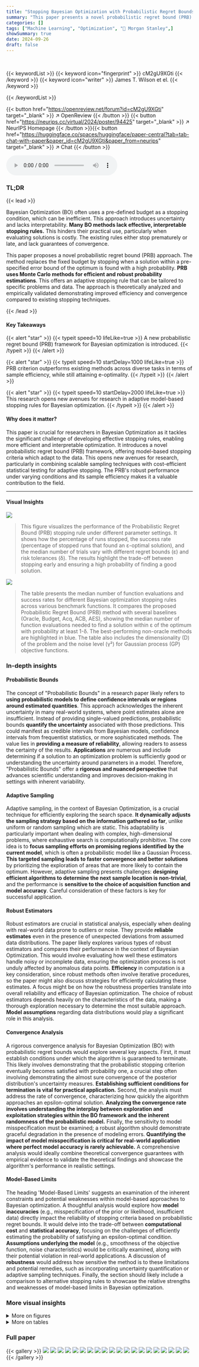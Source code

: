 ```yaml
---
title: "Stopping Bayesian Optimization with Probabilistic Regret Bounds"
summary: "This paper presents a novel probabilistic regret bound (PRB) framework for Bayesian optimization, replacing the traditional fixed-budget stopping rule with a criterion based on the probability of find..."
categories: []
tags: ["Machine Learning", "Optimization", "🏢 Morgan Stanley",]
showSummary: true
date: 2024-09-26
draft: false
---
```


<br>

{{< keywordList >}}
{{< keyword icon="fingerprint" >}} cM2gU9XGti {{< /keyword >}}
{{< keyword icon="writer" >}} James T. Wilson et el. {{< /keyword >}}
 
{{< /keywordList >}}

{{< button href="https://openreview.net/forum?id=cM2gU9XGti" target="_blank" >}}
↗ OpenReview
{{< /button >}}
{{< button href="https://neurips.cc/virtual/2024/poster/94425" target="_blank" >}}
↗ NeurIPS Homepage
{{< /button >}}{{< button href="https://huggingface.co/spaces/huggingface/paper-central?tab=tab-chat-with-paper&paper_id=cM2gU9XGti&paper_from=neurips" target="_blank" >}}
↗ Chat
{{< /button >}}



<audio controls>
    <source src="https://ai-paper-reviewer.com/cM2gU9XGti/podcast.wav" type="audio/wav">
    Your browser does not support the audio element.
</audio>


### TL;DR


{{< lead >}}

Bayesian Optimization (BO) often uses a pre-defined budget as a stopping condition, which can be inefficient.  This approach introduces uncertainty and lacks interpretability.  **Many BO methods lack effective, interpretable stopping rules.** This hinders their practical use, particularly when evaluating solutions is costly. The existing rules either stop prematurely or late, and lack guarantees of convergence.

This paper proposes a novel probabilistic regret bound (PRB) approach. The method replaces the fixed budget by stopping when a solution within a pre-specified error bound of the optimum is found with a high probability. **PRB uses Monte Carlo methods for efficient and robust probability estimations**. This offers an adaptive stopping rule that can be tailored to specific problems and data.  The approach is theoretically analyzed and empirically validated demonstrating improved efficiency and convergence compared to existing stopping techniques.

{{< /lead >}}


#### Key Takeaways

{{< alert "star" >}}
{{< typeit speed=10 lifeLike=true >}} A new probabilistic regret bound (PRB) framework for Bayesian optimization is introduced. {{< /typeit >}}
{{< /alert >}}

{{< alert "star" >}}
{{< typeit speed=10 startDelay=1000 lifeLike=true >}} PRB criterion outperforms existing methods across diverse tasks in terms of sample efficiency, while still attaining e-optimality. {{< /typeit >}}
{{< /alert >}}

{{< alert "star" >}}
{{< typeit speed=10 startDelay=2000 lifeLike=true >}} This research opens new avenues for research in adaptive model-based stopping rules for Bayesian optimization. {{< /typeit >}}
{{< /alert >}}

#### Why does it matter?
This paper is crucial for researchers in Bayesian Optimization as it tackles the significant challenge of developing effective stopping rules, enabling more efficient and interpretable optimization.  It introduces a novel probabilistic regret bound (PRB) framework, offering model-based stopping criteria which adapt to the data.  This opens new avenues for research, particularly in combining scalable sampling techniques with cost-efficient statistical testing for adaptive stopping. The PRB's robust performance under varying conditions and its sample efficiency makes it a valuable contribution to the field.

------
#### Visual Insights



![](https://ai-paper-reviewer.com/cM2gU9XGti/figures_2_1.jpg)

> This figure visualizes the performance of the Probabilistic Regret Bound (PRB) stopping rule under different parameter settings. It shows how the percentage of runs stopped, the success rate (percentage of stopped runs that found an ε-optimal solution), and the median number of trials vary with different regret bounds (ε) and risk tolerances (δ).  The results highlight the trade-off between stopping early and ensuring a high probability of finding a good solution.





![](https://ai-paper-reviewer.com/cM2gU9XGti/tables_2_1.jpg)

> The table presents the median number of function evaluations and success rates for different Bayesian optimization stopping rules across various benchmark functions.  It compares the proposed Probabilistic Regret Bound (PRB) method with several baselines (Oracle, Budget, Acq, ACB, AES), showing the median number of function evaluations needed to find a solution within ε of the optimum with probability at least 1-δ.  The best-performing non-oracle methods are highlighted in blue.  The table also includes the dimensionality (D) of the problem and the noise level (γ²) for Gaussian process (GP) objective functions.





### In-depth insights


#### Probabilistic Bounds
The concept of "Probabilistic Bounds" in a research paper likely refers to **using probabilistic models to define confidence intervals or regions around estimated quantities**.  This approach acknowledges the inherent uncertainty in many real-world systems, where point estimates alone are insufficient.  Instead of providing single-valued predictions, probabilistic bounds **quantify the uncertainty** associated with those predictions. This could manifest as credible intervals from Bayesian models, confidence intervals from frequentist statistics, or more sophisticated methods.  The value lies in **providing a measure of reliability**, allowing readers to assess the certainty of the results.  **Applications** are numerous and include determining if a solution to an optimization problem is sufficiently good or understanding the uncertainty around parameters in a model.  Therefore, "Probabilistic Bounds" offer a **rigorous and nuanced perspective** that advances scientific understanding and improves decision-making in settings with inherent variability.

#### Adaptive Sampling
Adaptive sampling, in the context of Bayesian Optimization, is a crucial technique for efficiently exploring the search space.  **It dynamically adjusts the sampling strategy based on the information gathered so far**, unlike uniform or random sampling which are static. This adaptability is particularly important when dealing with complex, high-dimensional problems, where exhaustive search is computationally prohibitive. The core idea is to **focus sampling efforts on promising regions identified by the current model**, which is often a probabilistic model like a Gaussian Process.  **This targeted sampling leads to faster convergence and better solutions** by prioritizing the exploration of areas that are more likely to contain the optimum. However, adaptive sampling presents challenges: **designing efficient algorithms to determine the next sample location is non-trivial**, and the performance is **sensitive to the choice of acquisition function and model accuracy**. Careful consideration of these factors is key for successful application.

#### Robust Estimators
Robust estimators are crucial in statistical analysis, especially when dealing with real-world data prone to outliers or noise.  They provide **reliable estimates** even in the presence of unexpected deviations from assumed data distributions.  The paper likely explores various types of robust estimators and compares their performance in the context of Bayesian Optimization.  This would involve evaluating how well these estimators handle noisy or incomplete data, ensuring the optimization process is not unduly affected by anomalous data points. **Efficiency** in computation is a key consideration, since robust methods often involve iterative procedures, so the paper might also discuss strategies for efficiently calculating these estimates. A focus might be on how the robustness properties translate into overall reliability and efficacy of Bayesian optimization.  The choice of robust estimators depends heavily on the characteristics of the data, making a thorough exploration necessary to determine the most suitable approach. **Model assumptions** regarding data distributions would play a significant role in this analysis.

#### Convergence Analysis
A rigorous convergence analysis for Bayesian Optimization (BO) with probabilistic regret bounds would explore several key aspects.  First, it must establish conditions under which the algorithm is guaranteed to terminate.  This likely involves demonstrating that the probabilistic stopping criterion eventually becomes satisfied with probability one, a crucial step often involving demonstrating the almost sure convergence of the posterior distribution's uncertainty measures.  **Establishing sufficient conditions for termination is vital for practical application.** Second, the analysis must address the rate of convergence, characterizing how quickly the algorithm approaches an epsilon-optimal solution.  **Analyzing the convergence rate involves understanding the interplay between exploration and exploitation strategies within the BO framework and the inherent randomness of the probabilistic model.**  Finally, the sensitivity to model misspecification must be examined;  a robust algorithm should demonstrate graceful degradation in the presence of modeling errors.  **Quantifying the impact of model misspecification is critical for real-world application where perfect model accuracy is rarely achievable.** A comprehensive analysis would ideally combine theoretical convergence guarantees with empirical evidence to validate the theoretical findings and showcase the algorithm's performance in realistic settings.

#### Model-Based Limits
The heading 'Model-Based Limits' suggests an examination of the inherent constraints and potential weaknesses within model-based approaches to Bayesian optimization.  A thoughtful analysis would explore how **model inaccuracies** (e.g., misspecification of the prior or likelihood, insufficient data) directly impact the reliability of stopping criteria based on probabilistic regret bounds.  It would delve into the trade-off between **computational cost** and **statistical accuracy**, focusing on the challenges of efficiently estimating the probability of satisfying an epsilon-optimal condition.  **Assumptions underlying the model** (e.g., smoothness of the objective function, noise characteristics) would be critically examined, along with their potential violation in real-world applications.  A discussion of **robustness** would address how sensitive the method is to these limitations and potential remedies, such as incorporating uncertainty quantification or adaptive sampling techniques. Finally, the section should likely include a comparison to alternative stopping rules to showcase the relative strengths and weaknesses of model-based limits in Bayesian optimization.


### More visual insights

<details>
<summary>More on figures
</summary>


![](https://ai-paper-reviewer.com/cM2gU9XGti/figures_3_1.jpg)

> This figure shows three panels that illustrate the task of simulating whether a point x ∈ X satisfies the stopping condition, which is that the true function value f(x) is within epsilon of the optimum f*.  The left panel shows the posterior mean and standard deviation of a Gaussian process (GP) model for the function f given noisy observations.  The middle panel illustrates the simulation of ft using different methods (the proposed method and three competing methods), showing several draws from the posterior distribution of the GP model with the true function value overlaid. The right panel compares several estimators of the probability that the simple regret is less than epsilon.


![](https://ai-paper-reviewer.com/cM2gU9XGti/figures_4_1.jpg)

> This figure summarizes the performance of Algorithm 2 for different settings. The left panel shows how many samples are needed to decide whether the expectation of a Bernoulli random variable exceeds a certain threshold, for various Bernoulli parameters and risk tolerances. The middle panel illustrates the cumulative distribution functions (CDFs) of the estimator Ψt under different conditions, showing that the estimator performs well in terms of accurately estimating the probabilities even for high-dimensional settings. Finally, the right panel shows that the algorithm can achieve efficiency in terms of runtime, which automatically adapts to the problem's difficulty.


![](https://ai-paper-reviewer.com/cM2gU9XGti/figures_12_1.jpg)

> This figure shows the results of experiments evaluating the probabilistic regret bound (PRB) stopping rule.  The experiment simulates a two-dimensional black-box function (f) sampled from a Gaussian process model.  The figure displays the performance of the PRB stopping rule under varying parameters (€, δ, which control the desired accuracy and confidence of the solution). Three panels are shown: (left) Percentage of runs that stopped before a time limit (T=128),  (middle) Percentage of runs that stopped and returned an e-optimal solution, and (right) Median number of function evaluations performed by the stopped runs. This illustrates the adaptive nature of the PRB rule, which automatically adjusts the number of evaluations required based on how quickly an acceptable solution is found. 


</details>




<details>
<summary>More on tables
</summary>


![](https://ai-paper-reviewer.com/cM2gU9XGti/tables_5_1.jpg)
> This table summarizes the performance of different stopping rules for Bayesian optimization across various test functions (GP, Branin, Hartmann, Rosenbrock, CNN, XGBoost).  For each function, the table presents the median number of function evaluations until a solution within ε of the optimum is found with probability at least 1-δ. The table compares six different stopping rules, including the proposed Probabilistic Regret Bound (PRB) method, with success rates showing how often these rules actually returned an ε-optimal solution. The noise levels (γ²) are also specified for Gaussian Process objectives.  Solutions found using the fewest function evaluations are highlighted in blue.

![](https://ai-paper-reviewer.com/cM2gU9XGti/tables_7_1.jpg)
> This table summarizes the performance of different stopping rules for Bayesian Optimization across various test problems.  It shows the median number of function evaluations needed to find a solution within a specified error bound (€) of the optimum with a given probability (1-δ). The table compares the proposed Probabilistic Regret Bound (PRB) method to several baseline methods, including an oracle, fixed budget, and acquisition function based methods (Acq, ACB, AES).  Success rates (percentage of runs that found an ε-optimal solution) are also presented.  Methods that achieved at least the desired success rate and used the fewest evaluations are highlighted in blue.  The table highlights the impact of noise levels in the objective function and the influence of oracle information on stopping criteria.

![](https://ai-paper-reviewer.com/cM2gU9XGti/tables_18_1.jpg)
> The table presents the results of applying different stopping criteria to Bayesian Optimization runs on several test problems.  For each problem, several metrics are compared, including median stopping times and the percentage of runs which successfully found an ε-optimal solution.  Methods are compared against an oracle which knows the optimal solution and a budget-based approach (using an oracle to set the budget).  The table highlights methods which used the fewest function evaluations while maintaining a high success rate, indicating the efficiency of different stopping rules.

![](https://ai-paper-reviewer.com/cM2gU9XGti/tables_19_1.jpg)
> This table presents the median number of function evaluations and success rates for different stopping criteria across various benchmark problems.  The problems include synthetic Gaussian process functions with varying noise levels and dimensions, as well as real-world problems such as hyperparameter tuning for a convolutional neural network (CNN) and XGBoost.  The stopping criteria compared are an oracle (optimal stopping), fixed budget, acquisition function value, several model-based methods, and the proposed probabilistic regret bound (PRB).  Success is defined as achieving an ε-optimal solution with at least 1-δ probability (ε and δ being hyperparameters).  The table highlights the PRB method's performance relative to other methods, indicating the number of function evaluations it required to achieve a similar success rate.

![](https://ai-paper-reviewer.com/cM2gU9XGti/tables_19_2.jpg)
> This table compares the performance of different stopping rules (Oracle, Budget, Acq, ACB, AES, PRB) for Bayesian Optimization across several problems with different dimensions and noise levels.  It shows the median number of function evaluations before stopping and the percentage of runs that successfully found an ε-optimal solution. The best-performing methods (non-oracle) that achieved at least a 95% success rate with the fewest evaluations are highlighted in blue.  The table helps to evaluate the efficiency and effectiveness of the proposed Probabilistic Regret Bound (PRB) stopping rule compared to existing methods.  Note that some methods were given oracle parameters for a fairer comparison.

![](https://ai-paper-reviewer.com/cM2gU9XGti/tables_20_1.jpg)
> The table presents the median number of function evaluations and success rates of different Bayesian Optimization stopping rules for various benchmark problems.  It compares the proposed probabilistic regret bound (PRB) method against several baselines, including an oracle (that knows the true optimum), a fixed budget, and other model-based methods.  The problems encompass different dimensions and noise levels, allowing for a comprehensive comparison of the stopping rule performance. The best performing methods are highlighted.

![](https://ai-paper-reviewer.com/cM2gU9XGti/tables_21_1.jpg)
> This table presents the results of experiments comparing different stopping rules for Bayesian Optimization.  For various benchmark problems (GP, Branin, Hartmann, Rosenbrock, CNN, XGBoost) with different dimensions and noise levels, the table shows the median number of function evaluations needed to find a near-optimal solution (within ε of the optimum with probability at least 1-δ), as well as the percentage of successful runs that achieved this. The results are presented separately for oracle and non-oracle methods, with oracle methods having access to perfect information not typically available in practice.  The table highlights methods that achieved the desired accuracy while using fewer evaluations, with those results marked in blue.  This allows for a comparison of stopping criteria efficiency and performance in different problem settings.

![](https://ai-paper-reviewer.com/cM2gU9XGti/tables_21_2.jpg)
> This table summarizes the performance of different stopping rules for Bayesian Optimization on various test functions.  It shows the median number of function evaluations until the stopping criterion was met, and the percentage of runs that successfully found an ε-optimal solution (within ε of the optimum with probability at least 1-δ).  The table compares the proposed Probabilistic Regret Bound (PRB) method against several baselines, including an oracle (which knows the optimal solution), a fixed budget, and several other model-based approaches. The best-performing method (in terms of fewest function evaluations while achieving at least the target success rate) is highlighted in blue for each problem. Different noise levels are tested for Gaussian process (GP) objectives, and the use of an oracle (which gives the algorithm the best parameters and budget) is noted.  The problems include synthetic benchmark functions and more realistic machine learning hyperparameter tuning tasks.

![](https://ai-paper-reviewer.com/cM2gU9XGti/tables_21_3.jpg)
> This table summarizes the performance of different stopping criteria for Bayesian Optimization across various test functions.  It shows the median number of function evaluations until termination and the percentage of successful runs (those finding a solution within ε of the optimum with at least 1-δ probability).  Different noise levels and dimensions are tested.  The table highlights the proposed probabilistic regret bound (PRB) method's performance in comparison to several baselines, with the best-performing methods (fewest evaluations and high success rate) shown in blue.  The 'Oracle' column represents an idealized scenario where the algorithm knows optimal solutions.

![](https://ai-paper-reviewer.com/cM2gU9XGti/tables_22_1.jpg)
> This table summarizes the performance of different Bayesian optimization stopping rules across various benchmark problems.  For each problem, it shows the median number of function evaluations until stopping, the percentage of runs that successfully found a good-enough solution, and the best performing stopping rule (in blue).  The problems include Gaussian process (GP) regression with varying noise levels, and several black-box optimization problems.  The results highlight the relative efficiency and robustness of the proposed probabilistic regret bound (PRB) method compared to existing baselines, particularly in scenarios with significant model uncertainty or noise.

![](https://ai-paper-reviewer.com/cM2gU9XGti/tables_22_2.jpg)
> The table presents the results of the experiments comparing different stopping rules (Oracle, Budget, Acq, ACB, AES, PRB) for Bayesian optimization on various benchmark problems.  For each problem, the median number of function evaluations until stopping and the percentage of successful runs (finding an ε-optimal solution with probability at least 1-δ) are reported.  The table highlights the performance of the proposed PRB (Probabilistic Regret Bound) method, comparing its efficiency and success rate with established methods.  The problems include synthetic Gaussian processes with varying noise levels and dimensions, along with several real-world black-box optimization problems (Branin, Hartmann, Rosenbrock, CNN, XGBoost).  Note that some methods used oracle information (indicated by †) to set hyperparameters or stopping criteria for a fairer comparison.

![](https://ai-paper-reviewer.com/cM2gU9XGti/tables_22_3.jpg)
> The table presents the median number of function evaluations and success rates for different Bayesian optimization stopping rules on various benchmark problems.  The problems include synthetic functions generated from Gaussian Processes with different noise levels, and real-world problems such as hyperparameter optimization for a convolutional neural network (CNN) on the MNIST dataset and an XGBoost model for income prediction. The stopping rules compared are: Oracle (optimal stopping time with perfect knowledge), Budget (predefined number of evaluations), Acquisition (stopping when acquisition function values are negligible), ACB (stopping when the gap between upper and lower confidence bounds is small), ∆ΕΣ (stopping when the difference in expected supremums between consecutive steps is small), and PRB (the proposed probabilistic regret bound). The best-performing non-oracle method for each problem is highlighted in blue.  The table shows that the PRB method performs competitively with oracle methods, often with the fewest evaluations. 

![](https://ai-paper-reviewer.com/cM2gU9XGti/tables_23_1.jpg)
> This table presents the median stopping times and success rates of different Bayesian Optimization (BO) stopping rules for various test functions.  The goal is to find a solution within ε of the optimum with probability at least 1-δ. The table compares the performance of the proposed Probabilistic Regret Bound (PRB) method against several baselines.  Metrics include the median number of function evaluations performed before stopping and the percentage of successful runs (finding an ε-optimal solution).  The table highlights the situations where PRB performs best, indicating when its adaptive nature provides benefits.

![](https://ai-paper-reviewer.com/cM2gU9XGti/tables_23_2.jpg)
> This table summarizes the performance of different stopping rules in Bayesian optimization across various benchmark problems.  It shows the median number of function evaluations required to reach an e-optimal solution, along with the percentage of successful runs that achieved this. The problems include both synthetic (Gaussian processes with varying noise levels) and real-world (hyperparameter optimization for neural networks and gradient boosting) tasks. The table highlights the proposed probabilistic regret bound (PRB) method's performance compared to several baselines, indicating its effectiveness in finding good solutions efficiently.

![](https://ai-paper-reviewer.com/cM2gU9XGti/tables_23_3.jpg)
> This table presents the median number of function evaluations and success rates for different Bayesian optimization stopping rules across various benchmark problems.  The problems include Gaussian process (GP) regression problems with varying dimensionality (D) and noise levels, along with the Branin, Hartmann, Rosenbrock, convolutional neural network (CNN) training, and XGBoost hyperparameter tuning tasks.  The stopping rules compared are: Oracle (optimal stopping time with perfect knowledge), Budget (predefined evaluation budget), Acquisition function (stopping when the acquisition function value is negligible), ACB (stopping when upper and lower confidence bounds are close), ∆ΕΣ (stopping based on the change in expected improvement), and the proposed PRB (probabilistic regret bounds) method.  The table highlights the performance of each method in terms of the number of function evaluations required to achieve a 95% success rate (finding an ε-optimal solution with at least 95% probability). Methods shown in blue achieved this success rate with fewer function evaluations than others.

![](https://ai-paper-reviewer.com/cM2gU9XGti/tables_24_1.jpg)
> This table presents the median stopping times and success rates of different Bayesian Optimization stopping rules on various test functions.  The test functions include synthetic Gaussian Processes (GPs) with varying noise levels and dimensionality, as well as real-world problems such as the Branin function, Hartmann functions, Rosenbrock function, and optimization tasks for Convolutional Neural Networks (CNNs) and XGBoost models.  The table compares the proposed Probabilistic Regret Bound (PRB) stopping rule to several baseline methods, including an oracle, a fixed budget, and methods that rely on acquisition functions, confidence bounds, or changes in the expected supremum.  The best performing method for each problem (non-oracle) is highlighted in blue.  The table provides insights into the performance and efficiency of the proposed PRB stopping rule in various settings.

![](https://ai-paper-reviewer.com/cM2gU9XGti/tables_24_2.jpg)
> This table summarizes the performance of different Bayesian optimization stopping rules across various test problems.  It presents the median number of function evaluations required to reach a solution and the percentage of trials where such a solution is within a specified tolerance (ε) of the true optimum with a given probability (1-δ).  The test problems include Gaussian processes with different noise levels and dimensions, as well as several common benchmark black-box optimization functions (Branin, Hartmann, Rosenbrock) and real-world problems (CNN hyperparameter tuning, XGBoost hyperparameter tuning).  The 'Oracle' column represents the optimal stopping time given perfect knowledge; other columns show the performance of the proposed probabilistic regret bound (PRB) method and several baseline methods.  Methods achieving the highest success rate with fewest evaluations are highlighted.

![](https://ai-paper-reviewer.com/cM2gU9XGti/tables_24_3.jpg)
> The table presents the median stopping times and success rates of different Bayesian Optimization stopping rules for various benchmark functions.  It compares the proposed Probabilistic Regret Bound (PRB) method against several baselines, including an oracle, fixed budget, and other model-based approaches. The functions tested include Gaussian Processes (GPs) with varying noise levels and dimensionality, as well as more complex functions such as Branin, Hartmann, Rosenbrock, a convolutional neural network (CNN) on MNIST, and XGBoost on the Adult dataset.  The table highlights which methods successfully returned ε-optimal solutions (i.e., solutions within ε of the optimum) with at least 1-δ probability, and it indicates which non-oracle method achieved this with the fewest function evaluations for each problem.

![](https://ai-paper-reviewer.com/cM2gU9XGti/tables_25_1.jpg)
> This table summarizes the performance of different Bayesian Optimization (BO) stopping rules on various benchmark functions, including Gaussian process (GP) regression tasks with varying noise levels, and real-world problems such as hyperparameter optimization for convolutional neural networks (CNNs) and XGBoost models.  For each problem and stopping rule, the table reports the median number of function evaluations (stopping time) required to find a solution within a specified error tolerance (ε) with at least a specified probability (1-δ). The 'success rate' indicates the percentage of runs that successfully found an ε-optimal solution.  The table highlights the proposed Probabilistic Regret Bound (PRB) method and compares it to several baseline methods (Oracle, Budget, Acq, ACB, AES), indicating instances where PRB outperforms other methods in terms of efficiency and/or success rate. The color-coding helps to identify the best-performing non-oracle method for each problem.

![](https://ai-paper-reviewer.com/cM2gU9XGti/tables_25_2.jpg)
> This table presents the median number of function evaluations and success rates for different Bayesian optimization stopping rules across various test functions.  It compares the proposed probabilistic regret bound (PRB) method against several baseline methods (Oracle, Budget, Acq, ACB, ∆ΕΣ).  The test functions include Gaussian process (GP) functions with different noise levels and dimensions, and real-world black-box functions like Branin, Hartmann, Rosenbrock, CNN (convolutional neural network on MNIST), and XGBoost. The table highlights the performance of each method in terms of the number of evaluations required to find an ε-optimal solution with at least 1-δ probability, showing which methods are most efficient in various scenarios.

</details>




### Full paper

{{< gallery >}}
<img src="https://ai-paper-reviewer.com/cM2gU9XGti/1.png" class="grid-w50 md:grid-w33 xl:grid-w25" />
<img src="https://ai-paper-reviewer.com/cM2gU9XGti/2.png" class="grid-w50 md:grid-w33 xl:grid-w25" />
<img src="https://ai-paper-reviewer.com/cM2gU9XGti/3.png" class="grid-w50 md:grid-w33 xl:grid-w25" />
<img src="https://ai-paper-reviewer.com/cM2gU9XGti/4.png" class="grid-w50 md:grid-w33 xl:grid-w25" />
<img src="https://ai-paper-reviewer.com/cM2gU9XGti/5.png" class="grid-w50 md:grid-w33 xl:grid-w25" />
<img src="https://ai-paper-reviewer.com/cM2gU9XGti/6.png" class="grid-w50 md:grid-w33 xl:grid-w25" />
<img src="https://ai-paper-reviewer.com/cM2gU9XGti/7.png" class="grid-w50 md:grid-w33 xl:grid-w25" />
<img src="https://ai-paper-reviewer.com/cM2gU9XGti/8.png" class="grid-w50 md:grid-w33 xl:grid-w25" />
<img src="https://ai-paper-reviewer.com/cM2gU9XGti/9.png" class="grid-w50 md:grid-w33 xl:grid-w25" />
<img src="https://ai-paper-reviewer.com/cM2gU9XGti/10.png" class="grid-w50 md:grid-w33 xl:grid-w25" />
<img src="https://ai-paper-reviewer.com/cM2gU9XGti/11.png" class="grid-w50 md:grid-w33 xl:grid-w25" />
<img src="https://ai-paper-reviewer.com/cM2gU9XGti/12.png" class="grid-w50 md:grid-w33 xl:grid-w25" />
<img src="https://ai-paper-reviewer.com/cM2gU9XGti/13.png" class="grid-w50 md:grid-w33 xl:grid-w25" />
<img src="https://ai-paper-reviewer.com/cM2gU9XGti/14.png" class="grid-w50 md:grid-w33 xl:grid-w25" />
<img src="https://ai-paper-reviewer.com/cM2gU9XGti/15.png" class="grid-w50 md:grid-w33 xl:grid-w25" />
<img src="https://ai-paper-reviewer.com/cM2gU9XGti/16.png" class="grid-w50 md:grid-w33 xl:grid-w25" />
<img src="https://ai-paper-reviewer.com/cM2gU9XGti/17.png" class="grid-w50 md:grid-w33 xl:grid-w25" />
<img src="https://ai-paper-reviewer.com/cM2gU9XGti/18.png" class="grid-w50 md:grid-w33 xl:grid-w25" />
<img src="https://ai-paper-reviewer.com/cM2gU9XGti/19.png" class="grid-w50 md:grid-w33 xl:grid-w25" />
<img src="https://ai-paper-reviewer.com/cM2gU9XGti/20.png" class="grid-w50 md:grid-w33 xl:grid-w25" />
{{< /gallery >}}